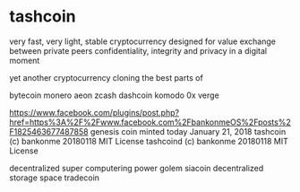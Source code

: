 # tashcoin
very fast, very light, stable cryptocurrency designed for value exchange between private peers 
confidentiality, integrity and privacy in a digital moment

yet another cryptocurrency cloning the best parts of

bytecoin
monero
aeon
zcash
dashcoin
komodo
0x
verge

https://www.facebook.com/plugins/post.php?href=https%3A%2F%2Fwww.facebook.com%2FbankonmeOS%2Fposts%2F1825463677487858
genesis coin minted today January 21, 2018
tashcoin (c) bankonme 20180118 MIT License
tashcoind (c) bankonme 20180118 MIT License


decentralized super computering power
golem
siacoin decentralized storage space
tradecoin
